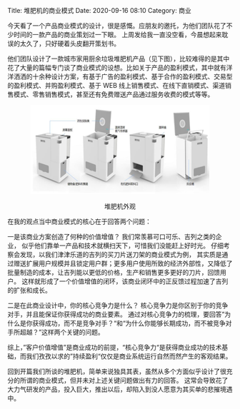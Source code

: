 Title: 堆肥机的商业模式
Date: 2020-09-16 08:10
Category: 商业

今天看了一个产品商业模式的设计，很是感慨。应朋友的邀托，为他们团队花了不少时间的一款产品的商业策划过一下眼。 上周发给我一直没空看，今晨想起来耽误的太久了，只好硬着头皮翻开策划书。

他们团队设计了一款城市家用厨余垃圾堆肥机产品（见下图），比较难得的是其中花了大量的篇幅专门谈了商业模式的设想。比如关于产品的盈利模式，其中就有洋洋洒洒的十余种设计方案，有基于广告的盈利模式、基于合作的盈利模式、交易型的盈利模式、并购盈利模式、基于 WEB 线上销售模式、在线下直销模式、渠道销售模式、零售销售模式，甚至还有免费赠送产品通过服务收费的模式等等。 

<div align=center>
  <img src="https://github.com/htsong/PelicanBlog/blob/master/content/business/20200916%E5%A0%86%E8%82%A5%E6%9C%BA.png?raw=true" 
    width = "400" height = "200" />
  <p align="center">堆肥机外观</p>
</div>

在我的观点当中商业模式的核心在于回答两个问题： 

一是该商业方案创造了何种的价值增值？ 我们常羡慕可口可乐、吉列之类的企业， 似乎他们靠单一产品和技术就横扫天下，可惜我们没能赶上好时光。 仔细考察会发现，以我们津津乐道的吉列的买刀片送刀架的商业模式为例， 其实质是通过赠送扩展用户规模并且锁定用户群；更多用户使用所致的经济外部性，又降低了批量制造的成本，让吉列能以更低的价格，生产和销售更多更好的刀片，回馈用户。 这样就形成了一个价值增值的闭环，该商业闭环中的正反馈过程加速了吉列的扩张和成长。 

二是在此商业设计中，你的核心竞争力是什么？ 核心竞争力是你区别于你的竞争对手，并且能保证你获得成功的商业要素。 通过对核心竞争力的梳理，要回答”为什么是你获得成功，而不是竞争对手？“和“为什么你能够长期成功，而不被竞争对手所超越？”这样两个关键的问题。 

综上，”客户价值增值”是商业成功的前提，“核心竞争力“是获得商业成功的技术基础，而我们孜孜以求的”持续盈利“仅仅是商业系统运行自然而然产生的客观结果。

回到开篇我们所谈的堆肥机，简单来说独具其表，虽然从多个方面似乎设计了很充分的所谓的商业模式，但并未对上述关键问题做出有力的回答。 这常会导致花了大力气研发的产品，投入巨大，推出以后，却陷入到没人愿意为其买单的悲摧境遇中。
